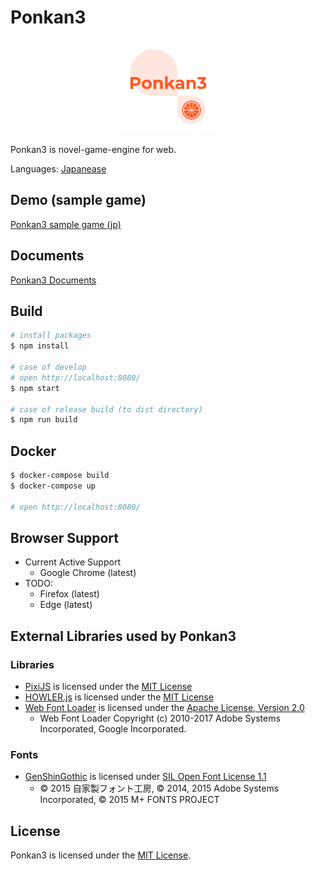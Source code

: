 # Ponkan3

<p align="center">
  <img src="images/ponkan3-logo.png" alt="Ponkan3 logo" width="150">
</p>

Ponkan3 is novel-game-engine for web.

Languages: [Japanease](./README.md)

## Demo (sample game)

[Ponkan3 sample game (jp)](http://okayumoka.github.io/ponkan3-samplegame)

## Documents

[Ponkan3 Documents](http://okayumoka.github.io/ponkan3-docs)

## Build

```bash
# install packages
$ npm install

# case of develop
# open http://localhost:8080/
$ npm start

# case of release build (to dist directory)
$ npm run build
```

## Docker

```bash
$ docker-compose build
$ docker-compose up

# open http://localhost:8080/
```

## Browser Support

- Current Active Support
  - Google Chrome (latest)
- TODO:
  - Firefox (latest)
  - Edge (latest)

## External Libraries used by Ponkan3

### Libraries

- [PixiJS](https://github.com/pixijs/pixi.js) is licensed under the [MIT License](https://opensource.org/licenses/MIT)
- [HOWLER.js](https://github.com/goldfire/howler.js) is licensed under the [MIT License](https://opensource.org/licenses/MIT)
- [Web Font Loader](https://github.com/typekit/webfontloader) is licensed under the [Apache License, Version 2.0](https://opensource.org/licenses/Apache-2.0)
  - Web Font Loader Copyright (c) 2010-2017 Adobe Systems Incorporated, Google Incorporated.

### Fonts

- [GenShinGothic](http://jikasei.me/font/genshin/) is licensed under [SIL Open Font License 1.1](http://scripts.sil.org/OFL)
  - © 2015 自家製フォント工房, © 2014, 2015 Adobe Systems Incorporated, © 2015 M+ FONTS PROJECT

## License

Ponkan3 is licensed under the [MIT License](https://opensource.org/licenses/MIT).
